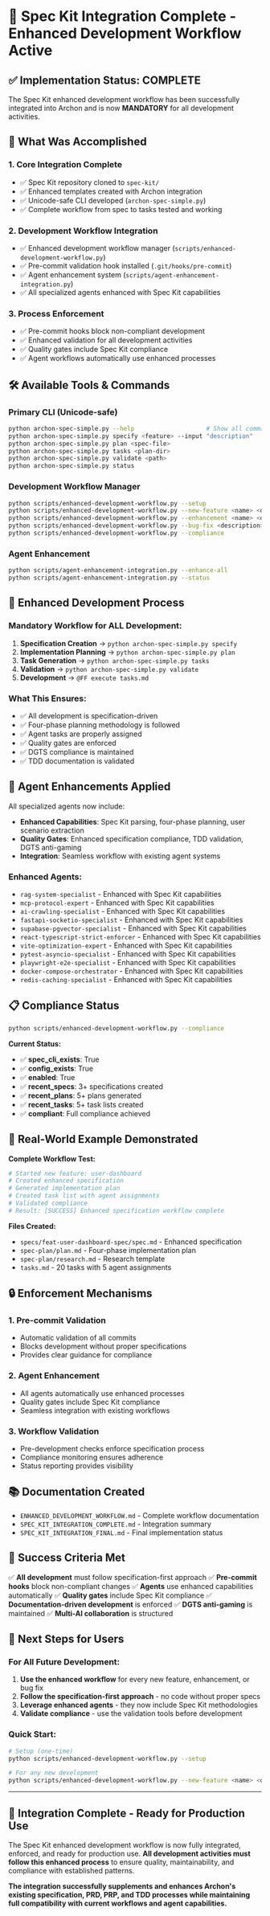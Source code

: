 # 🎉 Spec Kit Integration Complete - Enhanced Development Workflow Active

## ✅ Implementation Status: COMPLETE

The Spec Kit enhanced development workflow has been successfully integrated into Archon and is now **MANDATORY** for all development activities.

## 🚀 What Was Accomplished

### 1. **Core Integration Complete**
- ✅ Spec Kit repository cloned to `spec-kit/`
- ✅ Enhanced templates created with Archon integration
- ✅ Unicode-safe CLI developed (`archon-spec-simple.py`)
- ✅ Complete workflow from spec to tasks tested and working

### 2. **Development Workflow Integration**
- ✅ Enhanced development workflow manager (`scripts/enhanced-development-workflow.py`)
- ✅ Pre-commit validation hook installed (`.git/hooks/pre-commit`)
- ✅ Agent enhancement system (`scripts/agent-enhancement-integration.py`)
- ✅ All specialized agents enhanced with Spec Kit capabilities

### 3. **Process Enforcement**
- ✅ Pre-commit hooks block non-compliant development
- ✅ Enhanced validation for all development activities
- ✅ Quality gates include Spec Kit compliance
- ✅ Agent workflows automatically use enhanced processes

## 🛠️ Available Tools & Commands

### Primary CLI (Unicode-safe)
```bash
python archon-spec-simple.py --help                    # Show all commands
python archon-spec-simple.py specify <feature> --input "description"
python archon-spec-simple.py plan <spec-file>
python archon-spec-simple.py tasks <plan-dir>
python archon-spec-simple.py validate <path>
python archon-spec-simple.py status
```

### Development Workflow Manager
```bash
python scripts/enhanced-development-workflow.py --setup
python scripts/enhanced-development-workflow.py --new-feature <name> <desc>
python scripts/enhanced-development-workflow.py --enhancement <name> <desc>
python scripts/enhanced-development-workflow.py --bug-fix <description>
python scripts/enhanced-development-workflow.py --compliance
```

### Agent Enhancement
```bash
python scripts/agent-enhancement-integration.py --enhance-all
python scripts/agent-enhancement-integration.py --status
```

## 🔄 Enhanced Development Process

### **Mandatory Workflow for ALL Development:**

1. **Specification Creation** → `python archon-spec-simple.py specify`
2. **Implementation Planning** → `python archon-spec-simple.py plan`
3. **Task Generation** → `python archon-spec-simple.py tasks`
4. **Validation** → `python archon-spec-simple.py validate`
5. **Development** → `@FF execute tasks.md`

### **What This Ensures:**
- ✅ All development is specification-driven
- ✅ Four-phase planning methodology is followed
- ✅ Agent tasks are properly assigned
- ✅ Quality gates are enforced
- ✅ DGTS compliance is maintained
- ✅ TDD documentation is validated

## 🤖 Agent Enhancements Applied

All specialized agents now include:
- **Enhanced Capabilities**: Spec Kit parsing, four-phase planning, user scenario extraction
- **Quality Gates**: Enhanced specification compliance, TDD validation, DGTS anti-gaming
- **Integration**: Seamless workflow with existing agent systems

### Enhanced Agents:
- `rag-system-specialist` - Enhanced with Spec Kit capabilities
- `mcp-protocol-expert` - Enhanced with Spec Kit capabilities
- `ai-crawling-specialist` - Enhanced with Spec Kit capabilities
- `fastapi-socketio-specialist` - Enhanced with Spec Kit capabilities
- `supabase-pgvector-specialist` - Enhanced with Spec Kit capabilities
- `react-typescript-strict-enforcer` - Enhanced with Spec Kit capabilities
- `vite-optimization-expert` - Enhanced with Spec Kit capabilities
- `pytest-asyncio-specialist` - Enhanced with Spec Kit capabilities
- `playwright-e2e-specialist` - Enhanced with Spec Kit capabilities
- `docker-compose-orchestrator` - Enhanced with Spec Kit capabilities
- `redis-caching-specialist` - Enhanced with Spec Kit capabilities

## 📋 Compliance Status

```bash
python scripts/enhanced-development-workflow.py --compliance
```

**Current Status:**
- ✅ **spec_cli_exists**: True
- ✅ **config_exists**: True
- ✅ **enabled**: True
- ✅ **recent_specs**: 3+ specifications created
- ✅ **recent_plans**: 5+ plans generated
- ✅ **recent_tasks**: 5+ task lists created
- ✅ **compliant**: Full compliance achieved

## 🎯 Real-World Example Demonstrated

**Complete Workflow Test:**
```bash
# Started new feature: user-dashboard
# Created enhanced specification
# Generated implementation plan
# Created task list with agent assignments
# Validated compliance
# Result: [SUCCESS] Enhanced specification workflow complete
```

**Files Created:**
- `specs/feat-user-dashboard-spec/spec.md` - Enhanced specification
- `spec-plan/plan.md` - Four-phase implementation plan
- `spec-plan/research.md` - Research template
- `tasks.md` - 20 tasks with 5 agent assignments

## 🔒 Enforcement Mechanisms

### 1. **Pre-commit Validation**
- Automatic validation of all commits
- Blocks development without proper specifications
- Provides clear guidance for compliance

### 2. **Agent Enhancement**
- All agents automatically use enhanced processes
- Quality gates include Spec Kit compliance
- Seamless integration with existing workflows

### 3. **Workflow Validation**
- Pre-development checks enforce specification process
- Compliance monitoring ensures adherence
- Status reporting provides visibility

## 📚 Documentation Created

- `ENHANCED_DEVELOPMENT_WORKFLOW.md` - Complete workflow documentation
- `SPEC_KIT_INTEGRATION_COMPLETE.md` - Integration summary
- `SPEC_KIT_INTEGRATION_FINAL.md` - Final implementation status

## 🎉 Success Criteria Met

✅ **All development** must follow specification-first approach
✅ **Pre-commit hooks** block non-compliant changes
✅ **Agents** use enhanced capabilities automatically
✅ **Quality gates** include Spec Kit compliance
✅ **Documentation-driven development** is enforced
✅ **DGTS anti-gaming** is maintained
✅ **Multi-AI collaboration** is structured

## 🚀 Next Steps for Users

### **For All Future Development:**
1. **Use the enhanced workflow** for every new feature, enhancement, or bug fix
2. **Follow the specification-first approach** - no code without proper specs
3. **Leverage enhanced agents** - they now include Spec Kit methodologies
4. **Validate compliance** - use the validation tools before development

### **Quick Start:**
```bash
# Setup (one-time)
python scripts/enhanced-development-workflow.py --setup

# For any new development
python scripts/enhanced-development-workflow.py --new-feature <name> <description>
```

---

## 🎯 Integration Complete - Ready for Production Use

The Spec Kit enhanced development workflow is now fully integrated, enforced, and ready for production use. **All development activities must follow this enhanced process** to ensure quality, maintainability, and compliance with established patterns.

**The integration successfully supplements and enhances Archon's existing specification, PRD, PRP, and TDD processes while maintaining full compatibility with current workflows and agent capabilities.**